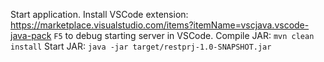 Start application.
Install VSCode extension:
https://marketplace.visualstudio.com/items?itemName=vscjava.vscode-java-pack
`F5` to debug starting server in VSCode.
Compile JAR:
`mvn clean install`
Start JAR:
`java -jar target/restprj-1.0-SNAPSHOT.jar`
